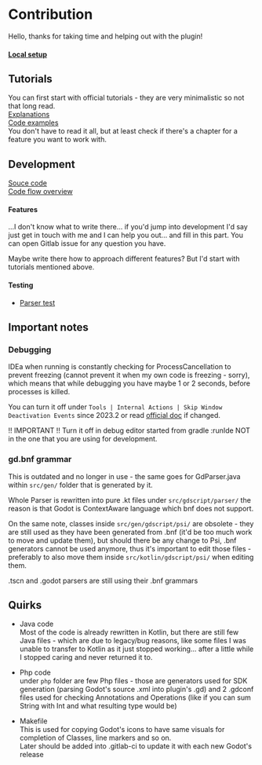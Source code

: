 # Contribution

Hello, thanks for taking time and helping out with the plugin!

#### [Local setup](documentation%2Fcontribution%2Flocal_setup.md)

## Tutorials

You can first start with official tutorials - they are very minimalistic so not that long read.  
[Explanations](https://plugins.jetbrains.com/docs/intellij/syntax-highlighting-and-error-highlighting.html)  
[Code examples](https://plugins.jetbrains.com/docs/intellij/syntax-highlighter-and-color-settings-page.html)  
You don't have to read it all, but at least check if there's a chapter for a feature you want to work with.

## Development

[Souce code](documentation%2Fcontribution%2Fsouce_code.md)  
[Code flow overview](documentation%2Fcontribution%2Fcode_flow.md)

#### Features

...I don't know what to write there... if you'd jump into development I'd say just get in touch with me and I can help you out... and fill in this part. You can open Gitlab issue for any question you have.

Maybe write there how to approach different features? But I'd start with tutorials mentioned above.

#### Testing
- [Parser test](documentation%2Fcontribution%2Fparser_tests.md)

## Important notes

### Debugging

IDEa when running is constantly checking for ProcessCancellation to prevent freezing (cannot prevent it when my own code is freezing - sorry), which means that while debugging you have maybe 1 or 2 seconds, before processes is killed.  

You can turn it off under `Tools | Internal Actions | Skip Window Deactivation Events` since 2023.2 or read [official doc](https://plugins.jetbrains.com/docs/intellij/general-threading-rules.html#disabling-processcanceledexception) if changed.

!! IMPORTANT !! Turn it off in debug editor started from gradle :runIde NOT in the one that you are using for development.

### gd.bnf grammar

This is outdated and no longer in use - the same goes for GdParser.java within `src/gen/` folder that is generated by it.

Whole Parser is rewritten into pure .kt files under `src/gdscript/parser/` the reason is that Godot is ContextAware language which bnf does not support.

On the same note, classes inside `src/gen/gdscript/psi/` are obsolete - they are still used as they have been generated from .bnf (it'd be too much work to move and update them), but should there be any change to Psi, .bnf generators cannot be used anymore, thus it's important to edit those files - preferably to also move them inside `src/kotlin/gdscript/psi/` when editing them.

.tscn and .godot parsers are still using their .bnf grammars

## Quirks

- Java code  
Most of the code is already rewritten in Kotlin, but there are still few Java files - which are due to legacy/bug reasons, like some files I was unable to transfer to Kotlin as it just stopped working... after a little while I stopped caring and never returned it to.


- Php code  
under `php` folder are few Php files - those are generators used for SDK generation (parsing Godot's source .xml into plugin's .gd)
and 2 .gdconf files used for checking Annotations and Operations (like if you can sum String with Int and what resulting type would be)


- Makefile  
This is used for copying Godot's icons to have same visuals for completion of Classes, line markers and so on.  
Later should be added into .gitlab-ci to update it with each new Godot's release
